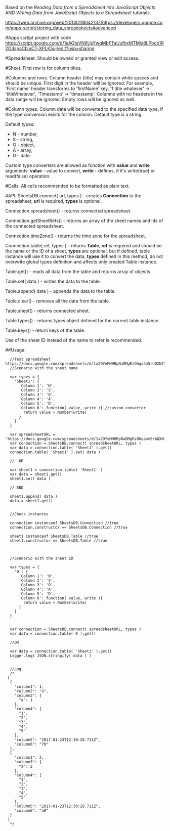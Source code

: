 Based on the _Reading Data from a Spreadsheet into JavaScript Objects_ AND _Writing Data from JavaScript Objects to a Spreadsheet_ tutorials.

https://web.archive.org/web/20130118042137/https://developers.google.com/apps-script/storing_data_spreadsheets#advanced

#Apps scrtipt project with code
https://script.google.com/d/1eAGteVN9UsYwqMbFTaUufhxMTMix8LPbcb1R2OdspaCbiuCT-XPLK5uj/edit?usp=sharing

#Spreadsheet.
Should be owned or granted view or edit access.

#Sheet.
First row is for column titles.

#Columns and rows.
Column header (title) may contain white spaces and should be unique. First digit in the header will be ignored.
For example, 'First name' header transforms to 'firstName' key, '1 title whatever' -> 'titleWhatever', 'Timestamp' -> 'timestamp'. 
Columns with no headers in the data range will be ignored. Empty rows will be ignored as well.

#Column types.
Column data will be converted to the specified data type, if the type conversion exists for the column.
Default type is a string.

Default types:
- N - number,
- S - string,
- O - object,
- A - array,
- D - date.

Custom type converters are allowed as function with __value__ and __write__ arguments. __value__ - value to convert, __write__ - defines, if it's write(true) or read(false) operation.

#Cells: 
All cells recommended to be formatted as plain text.

#API:
SheetsDB.connect( url, types ) - creates __Connection__ to the spreadsheet, __url__ is required, __types__ is optional.

Connection.spreadsheet() - returns connected spreadsheet.

Connection.getSheetRefs() - returns an array of the sheet names and ids of the connected spreadsheet.

Connection.timeZone() - returns the time zone for the spreadsheet.

Connection.table( ref, types ) - returns __Table__, __ref__ is required and should be the name or the ID of a sheet, __types__ are optional, but if defined, table instance will use it to convert the data, __types__ defined in this method, do not overwrite global types definition and affects only created Table instance.

Table.get() - reads all data from the table and returns array of objects.

Table.set( data ) - writes the data to the table.

Table.append( data ) - appends the data to the table.

Table.clear() - removes all the data from the table.

Table.sheet() - returns connected sheet.

Table.types() - returns types object defined for the current table instance.

Table.keys() - return keys of the table.



Use of the sheet ID instead of the name to refer is recommended.

##Usage:
```
  //Test spreadsheet https://docs.google.com/spreadsheets/d/1x2OYeMHHRpNaDMgRzOhqa4m5rbQXN7lcPG1GprVtRTI/
  //Scenario with the sheet name
	
  var types = {
    'Sheet1': {
      'Column 1': 'N',
      'Column 2': 'S',
      'Column 3': 'O',
      'Column 4': 'A',
      'Column 5': 'D',
      'Column 6': function( value, write ){ //custom converter
        return value + Number(write)
      }
    }
  }

  var spreadsheetURL = 'https://docs.google.com/spreadsheets/d/1x2OYeMHHRpNaDMgRzOhqa4m5rbQXN7lcPG1GprVtRTI/'
  var connection = SheetsDB.connect( spreadsheetURL, types )
  var data = connection.table( 'Sheet1' ).get()
  connection.table( 'Sheet1' ).set( data )
  
  //  OR
  
  var sheet1 = connection.table( 'Sheet1' )
  var data = sheet1.get()
  sheet1.set( data )
  
  // AND
  
  sheet1.append( data )
  data = sheet1.get()
  
  
  //Check instances
  
  connection instanceof SheetsDB.Connection //true
  connection.constructor == SheetsDB.Connection //true	
  
  sheet1 instanceof SheetsDB.Table //true
  sheet1.constructor == SheetsDB.Table //true	

  
  
  //Scenario with the sheet ID
  
  var types = {
    '0': {
      'Column 1': 'N',
      'Column 2': 'S',
      'Column 3': 'O',
      'Column 4': 'A',
      'Column 5': 'D',
      'Column 6': function( value, write ){
        return value + Number(write)
      }
    }
  }
  

  var connection = SheetsDB.connect( spreadsheetURL, types )
  var data = connection.table( 0 ).get()
  
  //OR
  
  var data = connection.table( 'Sheet1' ).get()
  Logger.log( JSON.stringify( data ) )
  
  
  //Log
  /*
 [
  {
    "column1": 1,
    "column2": "a",
    "column3": {
      "a": 1
    },
    "column4": [
      "1",
      "2",
      "3",
      "4",
      "5"
    ],
    "column5": "2017-01-23T12:30:28.711Z",
    "column6": "70"
  },
  {
    "column1": 2,
    "column3": {
      "a": 2
    },
    "column4": [
      "1",
      "2",
      "3",
      "4",
      "5"
    ],
    "column5": "2017-01-23T12:30:28.711Z",
    "column6": "a0"
  }
 ]
  */
```









